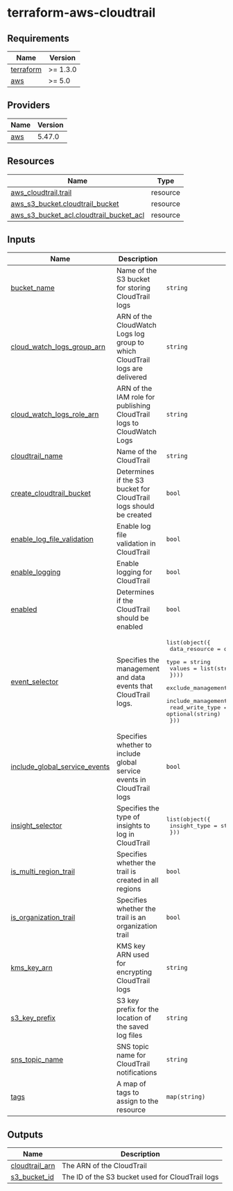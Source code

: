 # terraform-aws-cloudtrail
<!-- BEGIN_TF_DOCS -->
## Requirements

| Name | Version |
|------|---------|
| <a name="requirement_terraform"></a> [terraform](#requirement\_terraform) | >= 1.3.0 |
| <a name="requirement_aws"></a> [aws](#requirement\_aws) | >= 5.0 |

## Providers

| Name | Version |
|------|---------|
| <a name="provider_aws"></a> [aws](#provider\_aws) | 5.47.0 |

## Resources

| Name | Type |
|------|------|
| [aws_cloudtrail.trail](https://registry.terraform.io/providers/hashicorp/aws/latest/docs/resources/cloudtrail) | resource |
| [aws_s3_bucket.cloudtrail_bucket](https://registry.terraform.io/providers/hashicorp/aws/latest/docs/resources/s3_bucket) | resource |
| [aws_s3_bucket_acl.cloudtrail_bucket_acl](https://registry.terraform.io/providers/hashicorp/aws/latest/docs/resources/s3_bucket_acl) | resource |

## Inputs

| Name | Description | Type | Default | Required |
|------|-------------|------|---------|:--------:|
| <a name="input_bucket_name"></a> [bucket\_name](#input\_bucket\_name) | Name of the S3 bucket for storing CloudTrail logs | `string` | n/a | yes |
| <a name="input_cloud_watch_logs_group_arn"></a> [cloud\_watch\_logs\_group\_arn](#input\_cloud\_watch\_logs\_group\_arn) | ARN of the CloudWatch Logs log group to which CloudTrail logs are delivered | `string` | `null` | no |
| <a name="input_cloud_watch_logs_role_arn"></a> [cloud\_watch\_logs\_role\_arn](#input\_cloud\_watch\_logs\_role\_arn) | ARN of the IAM role for publishing CloudTrail logs to CloudWatch Logs | `string` | `null` | no |
| <a name="input_cloudtrail_name"></a> [cloudtrail\_name](#input\_cloudtrail\_name) | Name of the CloudTrail | `string` | n/a | yes |
| <a name="input_create_cloudtrail_bucket"></a> [create\_cloudtrail\_bucket](#input\_create\_cloudtrail\_bucket) | Determines if the S3 bucket for CloudTrail logs should be created | `bool` | `false` | no |
| <a name="input_enable_log_file_validation"></a> [enable\_log\_file\_validation](#input\_enable\_log\_file\_validation) | Enable log file validation in CloudTrail | `bool` | `true` | no |
| <a name="input_enable_logging"></a> [enable\_logging](#input\_enable\_logging) | Enable logging for CloudTrail | `bool` | `true` | no |
| <a name="input_enabled"></a> [enabled](#input\_enabled) | Determines if the CloudTrail should be enabled | `bool` | `true` | no |
| <a name="input_event_selector"></a> [event\_selector](#input\_event\_selector) | Specifies the management and data events that CloudTrail logs. | <pre>list(object({<br>    data_resource = optional(list(object({<br>      type   = string<br>      values = list(string)<br>    })))<br>    exclude_management_event_sources = optional(set(string))<br>    include_management_events        = optional(bool)<br>    read_write_type                  = optional(string)<br>  }))</pre> | `[]` | no |
| <a name="input_include_global_service_events"></a> [include\_global\_service\_events](#input\_include\_global\_service\_events) | Specifies whether to include global service events in CloudTrail logs | `bool` | `true` | no |
| <a name="input_insight_selector"></a> [insight\_selector](#input\_insight\_selector) | Specifies the type of insights to log in CloudTrail | <pre>list(object({<br>    insight_type = string<br>  }))</pre> | `[]` | no |
| <a name="input_is_multi_region_trail"></a> [is\_multi\_region\_trail](#input\_is\_multi\_region\_trail) | Specifies whether the trail is created in all regions | `bool` | `true` | no |
| <a name="input_is_organization_trail"></a> [is\_organization\_trail](#input\_is\_organization\_trail) | Specifies whether the trail is an organization trail | `bool` | `false` | no |
| <a name="input_kms_key_arn"></a> [kms\_key\_arn](#input\_kms\_key\_arn) | KMS key ARN used for encrypting CloudTrail logs | `string` | `null` | no |
| <a name="input_s3_key_prefix"></a> [s3\_key\_prefix](#input\_s3\_key\_prefix) | S3 key prefix for the location of the saved log files | `string` | `""` | no |
| <a name="input_sns_topic_name"></a> [sns\_topic\_name](#input\_sns\_topic\_name) | SNS topic name for CloudTrail notifications | `string` | `null` | no |
| <a name="input_tags"></a> [tags](#input\_tags) | A map of tags to assign to the resource | `map(string)` | `{}` | no |

## Outputs

| Name | Description |
|------|-------------|
| <a name="output_cloudtrail_arn"></a> [cloudtrail\_arn](#output\_cloudtrail\_arn) | The ARN of the CloudTrail |
| <a name="output_s3_bucket_id"></a> [s3\_bucket\_id](#output\_s3\_bucket\_id) | The ID of the S3 bucket used for CloudTrail logs |
<!-- END_TF_DOCS -->